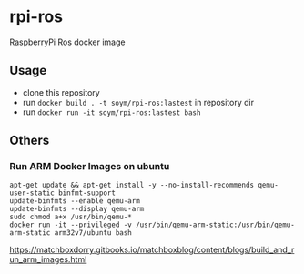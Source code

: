 # rpi-ros
RaspberryPi Ros docker image

## Usage

* clone this repository
* run `docker build . -t soym/rpi-ros:lastest` in repository dir
* run `docker run -it soym/rpi-ros:lastest bash`

## Others
### Run ARM Docker Images on ubuntu
    apt-get update && apt-get install -y --no-install-recommends qemu-user-static binfmt-support
    update-binfmts --enable qemu-arm
    update-binfmts --display qemu-arm
    sudo chmod a+x /usr/bin/qemu-*
    docker run -it --privileged -v /usr/bin/qemu-arm-static:/usr/bin/qemu-arm-static arm32v7/ubuntu bash
https://matchboxdorry.gitbooks.io/matchboxblog/content/blogs/build_and_run_arm_images.html
